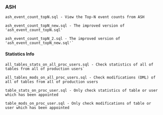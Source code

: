 ### ASH

    ash_event_count_topN.sql - View the Top-N event counts from ASH
    
    ash_event_count_topN_new.sql - The improved version of 'ash_event_count_topN.sql'
    
    ash_event_count_topN_2.sql - The improved version of 'ash_event_count_topN_new.sql'`

#### Statistics Info
    all_tables_stats_on_all_proc_users.sql - Check statistics of all of tables from all of production users`

    all_tables_mods_on_all_proc_users.sql - Check modifications (DML) of all of tables from all of production users

    table_stats_on_proc_user.sql - Only check statistics of table or user which has been appointed

    table_mods_on_proc_user.sql - Only check modifications of table or user which has been appointed
